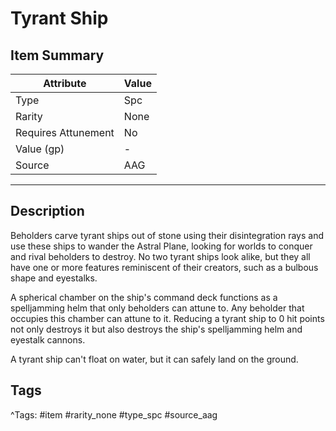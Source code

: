 # Tyrant Ship

## Item Summary

| Attribute            | Value                        |
|----------------------|------------------------------|
| Type                 | Spc |
| Rarity               | None             |
| Requires Attunement  | No                |
| Value (gp)           | -    |
| Source               | AAG |

---

## Description

Beholders carve tyrant ships out of stone using their disintegration rays and use these ships to wander the Astral Plane, looking for worlds to conquer and rival beholders to destroy. No two tyrant ships look alike, but they all have one or more features reminiscent of their creators, such as a bulbous shape and eyestalks.

A spherical chamber on the ship's command deck functions as a spelljamming helm that only beholders can attune to. Any beholder that occupies this chamber can attune to it. Reducing a tyrant ship to 0 hit points not only destroys it but also destroys the ship's spelljamming helm and eyestalk cannons.

A tyrant ship can't float on water, but it can safely land on the ground.

## Tags

^Tags: #item #rarity_none #type_spc #source_aag